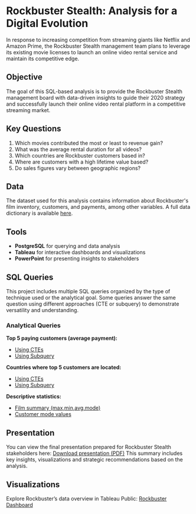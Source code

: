 # Rockbuster Stealth: Analysis for a Digital Evolution
In response to increasing competition from streaming giants like Netflix and Amazon Prime, the Rockbuster Stealth management team plans to leverage its existing movie licenses to launch an online video rental service and maintain its competitive edge.

## Objective
The goal of this SQL-based analysis is to provide the Rockbuster Stealth management board with data-driven insights to guide their 2020 strategy and successfully launch their online video rental platform in a competitive streaming market. 

## Key Questions
1. Which movies contributed the most or least to revenue gain?
2. What was the average rental duration for all videos?
3. Which countries are Rockbuster customers based in?
4. Where are customers with a high lifetime value based?
5. Do sales figures vary between geographic regions?

## Data 
The dataset used for this analysis contains information about Rockbuster's film inventory, customers, and payments, among other variables.
A full data dictionary is available [here](docs/rockbuster-data-dictionary.pdf).

## Tools
- **PostgreSQL** for querying and data analysis
- **Tableau** for interactive dashboards and visualizations
- **PowerPoint** for presenting insights to stakeholders 

## SQL Queries 
This project includes multiple SQL queries organized by the type of technique used or the analytical goal. Some queries answer the same question using different approaches (CTE or subquery) to demonstrate versatility and understanding. 

### Analytical Queries 
**Top 5 paying customers (average payment):**
- [Using CTEs](sql/cte_avg_payment_top5_customers.sql)
- [Using Subquery](sql/subquery_avg_payment_top5_customers.sql)

**Countries where top 5 customers are located:**
- [Using CTEs](sql/cte_countries_top5_customers.sql)
- [Using Subquery](sql/subquery_countires_top5_customers.sql)

**Descriptive statistics:**
- [Film summary (max,min,avg,mode)](sql/summary_statistics_film_table.sql)
- [Customer mode values](sql/mode_summary_customer_table.sql)

## Presentation
You can view the final presentation prepared for Rockbuster Stealth stakeholders here:
[Download presentation (PDF)](docs/rockbuster-presentation.pdf)
This summary includes key insights, visualizations and strategic recommendations based on the analysis.

## Visualizations
Explore Rockbuster’s data overview in Tableau Public: [Rockbuster Dashboard](https://public.tableau.com/views/Rockbuster_17418751054630/ROCKBUSTERDATAOVERVIEW?:language=en-US&:sid=&:redirect=auth&:display_count=n&:origin=viz_share_link)
